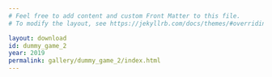 ```yaml
---
# Feel free to add content and custom Front Matter to this file.
# To modify the layout, see https://jekyllrb.com/docs/themes/#overriding-theme-defaults

layout: download
id: dummy_game_2
year: 2019
permalink: gallery/dummy_game_2/index.html
---
```

